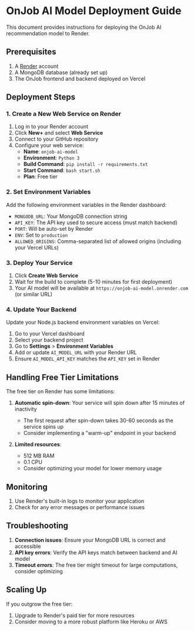# OnJob AI Model Deployment Guide

This document provides instructions for deploying the OnJob AI recommendation model to Render.

## Prerequisites

1. A [Render](https://render.com/) account
2. A MongoDB database (already set up)
3. The OnJob frontend and backend deployed on Vercel

## Deployment Steps

### 1. Create a New Web Service on Render

1. Log in to your Render account
2. Click **New+** and select **Web Service**
3. Connect to your GitHub repository
4. Configure your web service:
   - **Name**: `onjob-ai-model`
   - **Environment**: `Python 3`
   - **Build Command**: `pip install -r requirements.txt`
   - **Start Command**: `bash start.sh`
   - **Plan**: Free tier

### 2. Set Environment Variables

Add the following environment variables in the Render dashboard:

- `MONGODB_URL`: Your MongoDB connection string
- `API_KEY`: The API key used to secure access (must match backend)
- `PORT`: Will be auto-set by Render
- `ENV`: Set to `production`
- `ALLOWED_ORIGINS`: Comma-separated list of allowed origins (including your Vercel URLs)

### 3. Deploy Your Service

1. Click **Create Web Service**
2. Wait for the build to complete (5-10 minutes for first deployment)
3. Your AI model will be available at `https://onjob-ai-model.onrender.com` (or similar URL)

### 4. Update Your Backend

Update your Node.js backend environment variables on Vercel:
1. Go to your Vercel dashboard
2. Select your backend project
3. Go to **Settings** > **Environment Variables**
4. Add or update `AI_MODEL_URL` with your Render URL
5. Ensure `AI_MODEL_API_KEY` matches the `API_KEY` set in Render

## Handling Free Tier Limitations

The free tier on Render has some limitations:

1. **Automatic spin-down**: Your service will spin down after 15 minutes of inactivity
   - The first request after spin-down takes 30-60 seconds as the service spins up
   - Consider implementing a "warm-up" endpoint in your backend

2. **Limited resources**:
   - 512 MB RAM
   - 0.1 CPU
   - Consider optimizing your model for lower memory usage

## Monitoring

1. Use Render's built-in logs to monitor your application
2. Check for any error messages or performance issues

## Troubleshooting

1. **Connection issues**: Ensure your MongoDB URL is correct and accessible
2. **API key errors**: Verify the API keys match between backend and AI model
3. **Timeout errors**: The free tier might timeout for large computations, consider optimizing

## Scaling Up

If you outgrow the free tier:
1. Upgrade to Render's paid tier for more resources
2. Consider moving to a more robust platform like Heroku or AWS
